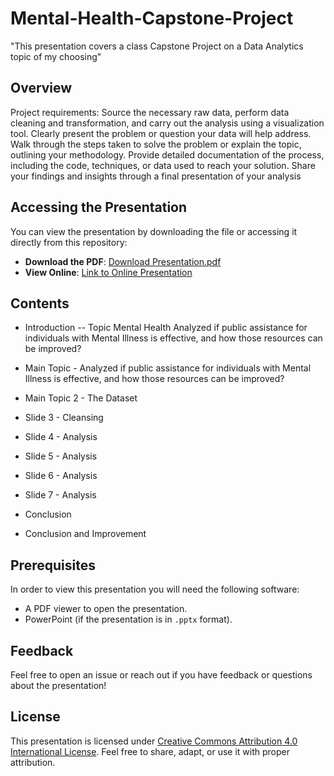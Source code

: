 # Mental-Health-Capstone-Project

"This presentation covers a class Capstone Project on a Data Analytics topic of my choosing"

## Overview

Project requirements: Source the necessary raw data, perform data cleaning and transformation, and carry out the analysis using a visualization tool. 
Clearly present the problem or question your data will help address. Walk through the steps taken to solve the problem or explain the topic, 
outlining your methodology. Provide detailed documentation of the process, including the code, techniques, or data used to reach your solution. 
Share your findings and insights through a final presentation of your analysis

## Accessing the Presentation

You can view the presentation by downloading the file or accessing it directly from this repository:

- **Download the PDF**: [Download Presentation.pdf](./Presentation.pdf)
- **View Online**: [Link to Online Presentation](#)

## Contents

- Introduction --	Topic Mental Health
Analyzed if public assistance for individuals with Mental Illness is effective, and how those resources can be improved?

- Main Topic - Analyzed if public assistance for individuals with Mental Illness is effective, and how those resources can be improved?
- Main Topic 2 - The Dataset
- Slide 3 - Cleansing
- Slide 4 - Analysis
- Slide 5 - Analysis
- Slide 6 - Analysis
- Slide 7 - Analysis
- Conclusion
- Conclusion and Improvement
## Prerequisites

In order to view this presentation you will need the following software:

- A PDF viewer to open the presentation.
- PowerPoint (if the presentation is in `.pptx` format).

## Feedback

Feel free to open an issue or reach out if you have feedback or questions about the presentation!

## License

This presentation is licensed under [Creative Commons Attribution 4.0 International License](https://creativecommons.org/licenses/by/4.0/). Feel free to share, adapt, or use it with proper attribution.
